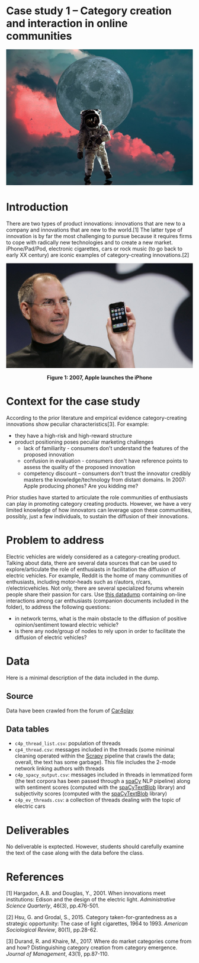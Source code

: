 # Case study 1 – Category creation and interaction in online communities

<center><img src='images/picture.jpeg' width=600px /></center>

# Introduction

There are two types of product innovations: innovations that are new to a company and innovations that are new to the world.[1] The latter type of innovation is by far the most challenging to pursue because it requires firms to cope with radically new technologies and to create a new market. iPhone/Pad/Pod, electronic cigarettes, cars or rock music (to go back to early XX century) are iconic examples of category-creating innovations.[2]

<center>
<img src='images/iphone.jpg' width=600px/>

<b> Figure 1: 2007, Apple launches the iPhone </b>
</center>

# Context for the case study

According to the prior literature and empirical evidence category-creating innovations show peculiar characteristics[3]. For example:

- they have a high-risk and high-reward structure
- product positioning poses peculiar marketing challenges
  * lack of familiarity - consumers don't understand the features of the proposed innovation
  * confusion in evaluation - consumers don't have reference points to assess the quality of the proposed innovation
  * competency discount – consumers don't trust the innovator credibly masters the knowledge/technology from distant domains. In 2007: Apple producing phones? Are you kidding me?

Prior studies have started to articulate the role communities of enthusiasts can play in promoting category creating products. However, we have a very limited knowledge of how innovators can leverage upon these communities, possibly, just a few individuals, to sustain the diffusion of their innovations.

# Problem to address

Electric vehicles are widely considered as a category-creating product. Talking about data, there are several data sources that can be used to explore/articulate the role of enthusiasts in facilitation the diffusion of electric vehicles. For example, Reddit is the home of many communities of enthusiasts, including motor-heads such as r/autors, r/cars, r/electricvehicles. Not only, there are several specialized forums wherein people share their passion for cars. Use [this datadump](https://github.com/simoneSantoni/net-analysis-smm638/raw/master/caseStudies/categoryEmergence/data.tar.gz) containing on-line interactions among car enthusiasts (companion documents included in the folder), to address the following questions:

- in network terms, what is the main obstacle to the diffusion of positive opinion/sentiment toward electric vehicle?
- is there any node/group of nodes to rely upon in order to facilitate the diffusion of electric vehicles?

# Data

Here is a minimal description of the data included in the dump.

## Source

Data have been crawled from the forum of [Car4play](http://www.car4play.com/forum)

## Data tables

+ `c4p_thread_list.csv`: population of threads
+ `cp4_thread.csv`: messages included in the threads (some minimal cleaning operated within the [Scrapy](https://scrapy.org/) pipeline that crawls the data; overall, the text has some garbage). This file includes the 2-mode network linking authors with threads
+ `c4p_spacy_output.csv`: messages included in threads in lemmatized form (the text corpora has been passed through a [spaCy](https://spacy.io/) NLP pipeline) along with sentiment scores  (computed with the [spaCyTextBlob](https://github.com/SamEdwardes/spaCyTextBlob) library) and subjectivity scores (computed with the [spaCyTextBlob](https://github.com/SamEdwardes/spaCyTextBlob) library)
+ `c4p_ev_threads.csv`: a collection of threads dealing with the topic of electric cars

# Deliverables

No deliverable is exptected. However, students should carefully examine the text of the 
case along with the data before the class.

# References

[1] Hargadon, A.B. and Douglas, Y., 2001. When innovations meet institutions: Edison and the design of the electric light. _Administrative Science Quarterly_, 46(3), pp.476-501.

[2] Hsu, G. and Grodal, S., 2015. Category taken-for-grantedness as a strategic opportunity: The case of light cigarettes, 1964 to 1993. _American Sociological Review_, 80(1), pp.28-62.

[3] Durand, R. and Khaire, M., 2017. Where do market categories come from and how? Distinguishing category creation from category emergence. _Journal of Management_, 43(1), pp.87-110.
